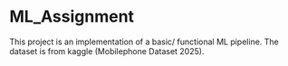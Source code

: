# ML_Assignment
This project is an implementation of a basic/ functional ML pipeline. The dataset is from kaggle (Mobilephone Dataset 2025).
